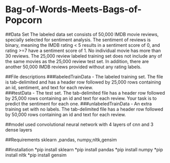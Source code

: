 # Bag-of-Words-Meets-Bags-of-Popcorn

##Data Set
The labeled data set consists of 50,000 IMDB movie reviews, specially selected for sentiment analysis. The sentiment of reviews is binary, meaning the IMDB rating < 5 results in a sentiment score of 0, and rating >=7 have a sentiment score of 1. No individual movie has more than 30 reviews. The 25,000 review labeled training set does not include any of the same movies as the 25,000 review test set. In addition, there are another 50,000 IMDB reviews provided without any rating labels.

##File descriptions
###labeledTrainData - The labeled training set. The file is tab-delimited and has a header row followed by 25,000 rows containing an id, sentiment, and text for each review.  
###testData - The test set. The tab-delimited file has a header row followed by 25,000 rows containing an id and text for each review. Your task is to predict the sentiment for each one. 
###unlabeledTrainData - An extra training set with no labels. The tab-delimited file has a header row followed by 50,000 rows containing an id and text for each review. 

##model used
convolutional neural network with 4 layers of cnn and 3 dense layers

##Requirements
sklearn ,pandas, numpy,nltk,gensim

##installation
*pip install sklearn
*pip install pandas
*pip install numpy
*pip install nltk
*pip install gensim
